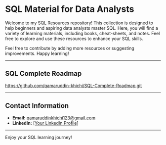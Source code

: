 # SQL Material for Data Analysts

Welcome to my SQL Resources repository! This collection is designed to help beginners and aspiring data analysts master SQL. Here, you will find a variety of learning materials, including books, cheat-sheets, and notes. Feel free to explore and use these resources to enhance your SQL skills.

Feel free to contribute by adding more resources or suggesting improvements. Happy learning!

---

## SQL Complete Roadmap
https://github.com/qamaruddin-khichi/SQL-Complete-Roadmap.git

---

## Contact Information

- **Email:** qamaruddinkhichi123@gmail.com
- **LinkedIn:** [[Your LinkedIn Profile]](https://www.linkedin.com/in/qamaruddin-khichi/)

---

Enjoy your SQL learning journey!
